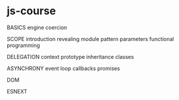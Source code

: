 # js-course

BASICS
    engine
    coercion

SCOPE
    introduction
    revealing module pattern
    parameters
    functional programming

DELEGATION
    context
    prototype
    inheritance
    classes

ASYNCHRONY
    event loop
    callbacks
    promises

DOM

ESNEXT
